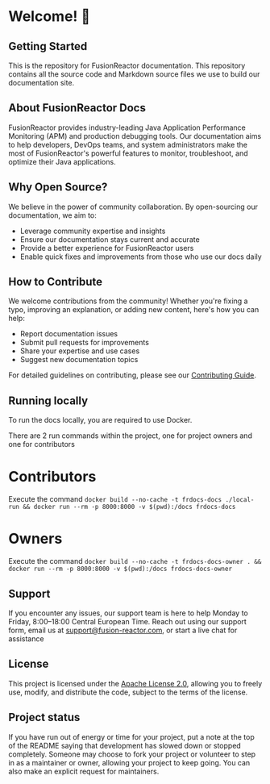 

# Welcome! 👋

## Getting Started

This is the repository for FusionReactor documentation. This repository contains all the source code and Markdown source files we use to build our documentation site.

## About FusionReactor Docs

FusionReactor provides industry-leading Java Application Performance Monitoring (APM) and production debugging tools. Our documentation aims to help developers, DevOps teams, and system administrators make the most of FusionReactor's powerful features to monitor, troubleshoot, and optimize their Java applications.

## Why Open Source?

We believe in the power of community collaboration. By open-sourcing our documentation, we aim to:
- Leverage community expertise and insights
- Ensure our documentation stays current and accurate
- Provide a better experience for FusionReactor users
- Enable quick fixes and improvements from those who use our docs daily

## How to Contribute

We welcome contributions from the community! Whether you're fixing a typo, improving an explanation, or adding new content, here's how you can help:

- Report documentation issues
- Submit pull requests for improvements
- Share your expertise and use cases
- Suggest new documentation topics

For detailed guidelines on contributing, please see our [Contributing Guide](link-to-contributing-guide).

## Running locally

To run the docs locally, you are required to use Docker.

There are 2 run commands within the project, one for project owners and one for contributors
# Contributors
Execute the command
```docker build --no-cache -t frdocs-docs ./local-run && docker run --rm -p 8000:8000 -v $(pwd):/docs frdocs-docs```
# Owners
Execute the command
```docker build --no-cache -t frdocs-docs-owner . && docker run --rm -p 8000:8000 -v $(pwd):/docs frdocs-docs-owner```


## Support
If you encounter any issues, our support team is here to help Monday to Friday, 8:00–18:00 Central European Time. Reach out using our support form, email us at support@fusion-reactor.com, or start a live chat for assistance


## License

This project is licensed under the [Apache License 2.0](https://www.apache.org/licenses/LICENSE-2.0), allowing you to freely use, modify, and distribute the code, subject to the terms of the license.


## Project status
If you have run out of energy or time for your project, put a note at the top of the README saying that development has slowed down or stopped completely. Someone may choose to fork your project or volunteer to step in as a maintainer or owner, allowing your project to keep going. You can also make an explicit request for maintainers.
